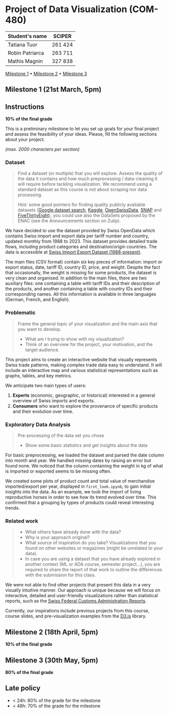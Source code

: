 # Project of Data Visualization (COM-480)

| Student's name | SCIPER |
| -------------- | ------ |
| Tatiana Tuor | 261 424 |
| Robin Patriarca | 263 711 |
| Mathis Magnin | 327 838 |

[Milestone 1](#milestone-1) • [Milestone 2](#milestone-2) • [Milestone 3](#milestone-3)

## Milestone 1 (21st March, 5pm)

## Instructions

**10% of the final grade**

This is a preliminary milestone to let you set up goals for your final project and assess the feasibility of your ideas.
Please, fill the following sections about your project.

*(max. 2000 characters per section)*

### Dataset

> Find a dataset (or multiple) that you will explore. Assess the quality of the data it contains and how much preprocessing / data-cleaning it will require before tackling visualization. We recommend using a standard dataset as this course is not about scraping nor data processing.
>
> Hint: some good pointers for finding quality publicly available datasets ([Google dataset search](https://datasetsearch.research.google.com/), [Kaggle](https://www.kaggle.com/datasets), [OpenSwissData](https://opendata.swiss/en/), [SNAP](https://snap.stanford.edu/data/) and [FiveThirtyEight](https://data.fivethirtyeight.com/)), you could use also the DataSets proposed by the ENAC (see the Announcements section on Zulip).


We have decided to use the dataset provided by Swiss OpenData which contains Swiss import and export data per tariff number and country, updated monthly from 1988 to 2023. This dataset provides detailed trade flows, including product categories and destination/origin countries. The data is accessible at [Swiss Import Export Dataset (1988-present)](https://opendata.swiss/en/dataset/schweizerische-exporte-und-importe-nach-tarifnummer-und-land-monatliche-daten-ab-1988).  


The main files (CSV format) contain six key pieces of information: import or export status, date, tariff ID, country ID, price, and weight. Despite the fact that occasionally, the weight is missing for some products, the dataset is very clean and organised. In addition to the main files, there are two auxiliary files: one containing a table with tariff IDs and their description of the products, and another containing a table with country IDs and their corresponding names. All this information is available in three languages (German, French, and English).  


### Problematic

> Frame the general topic of your visualization and the main axis that you want to develop.
> - What am I trying to show with my visualization?
> - Think of an overview for the project, your motivation, and the target audience.

This project aims to create an interactive website that visually represents Swiss trade patterns, making complex trade data easy to understand. It will include an interactive map and various statistical representations such as graphs, tables, and key metrics.  

We anticipate two main types of users:  
1. **Experts** (economic, geographic, or historical) interested in a general overview of Swiss imports and exports.  
2. **Consumers** who want to explore the provenance of specific products and their evolution over time.  

### Exploratory Data Analysis

> Pre-processing of the data set you chose
> - Show some basic statistics and get insights about the data

For basic preprocessing, we loaded the dataset and parsed the date column into month and year. We handled missing dates by raising an error but found none. We noticed that the column containing the weight in kg of what is imported or exported seems to be missing often.

We created some plots of product count and total value of merchandise imported/export per year, displayed in `first_look.ipynb`, to gain initial insights into the data. As an example, we took the import of living reproductive horses in order to see how its trend evolved over time. This confirmed that a grouping by types of products could reveal interesting trends. 

### Related work


> - What others have already done with the data?
> - Why is your approach original?
> - What source of inspiration do you take? Visualizations that you found on other websites or magazines (might be unrelated to your data).
> - In case you are using a dataset that you have already explored in another context (ML or ADA course, semester project...), you are required to share the report of that work to outline the differences with the submission for this class.

We were not able to find other projects that present this data in a very visually intuitive manner. Our approach is unique because we will focus on interactive, detailed and user-friendly visualizations rather than statistical reports, such as the [Swiss Federal Customs Administration Reports](https://www.bazg.admin.ch/bazg/en/home/topics/swiss-foreign-trade-statistics/daten/gesamtexporte-und-importe.html).  

Currently, our inspirations include previous projects from this course, course slides, and pre-visualization examples from the [D3.js](https://d3js.org/) library.  

## Milestone 2 (18th April, 5pm)

**10% of the final grade**


## Milestone 3 (30th May, 5pm)

**80% of the final grade**


## Late policy

- < 24h: 80% of the grade for the milestone
- < 48h: 70% of the grade for the milestone

